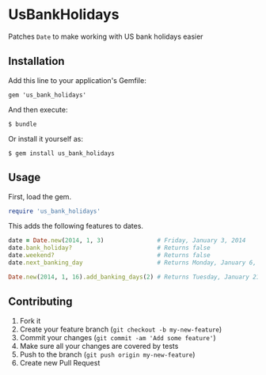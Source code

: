 # UsBankHolidays

Patches `Date` to make working with US bank holidays easier

## Installation

Add this line to your application's Gemfile:

    gem 'us_bank_holidays'

And then execute:

    $ bundle

Or install it yourself as:

    $ gem install us_bank_holidays

## Usage

First, load the gem.

```ruby
require 'us_bank_holidays'
```

This adds the following features to dates.

```ruby
date = Date.new(2014, 1, 3)               # Friday, January 3, 2014
date.bank_holiday?                        # Returns false
date.weekend?                             # Returns false
date.next_banking_day                     # Returns Monday, January 6, 2014

Date.new(2014, 1, 16).add_banking_days(2) # Returns Tuesday, January 21, 2014
```

## Contributing

1. Fork it
2. Create your feature branch (`git checkout -b my-new-feature`)
3. Commit your changes (`git commit -am 'Add some feature'`)
4. Make sure all your changes are covered by tests
5. Push to the branch (`git push origin my-new-feature`)
6. Create new Pull Request
